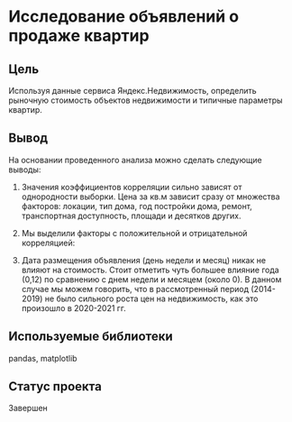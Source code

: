 # Исследование объявлений о продаже квартир

## Цель
Используя данные сервиса Яндекс.Недвижимость, определить рыночную стоимость объектов недвижимости и типичные параметры квартир.

## Вывод
На основании проведенного анализа можно сделать следующие выводы:
1. Значения коэффициентов корреляции сильно зависят от однородности выборки.  Цена за кв.м зависит сразу от множества факторов: локации, тип дома, год постройки дома, ремонт, транспортная доступность, площади и десятков других.
    
 2. Мы выделили факторы с положительной и отрицательной корреляцией:
 
 3. Дата размещения объявления (день недели и месяц) никак не влияют на стоимость. Стоит отметить чуть большее влияние года (0,12) по сравнению с днем недели и месяцем (около 0). В данном случае мы можем говорить, что в рассмотренный период (2014-2019) не было сильного роста цен на недвижимость, как это произошло в 2020-2021 гг.

## Используемые библиотеки
pandas, matplotlib

## Статус проекта
Завершен
